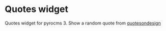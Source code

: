 # Quotes widget
Quotes widget for pyrocms 3. Show a random quote from [quotesondesign](https://quotesondesign.com/)